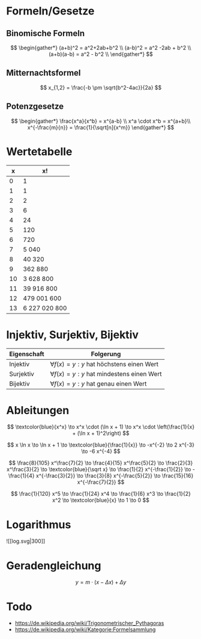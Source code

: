 # Formeln/Gesetze
## Binomische Formeln

$$
\begin{gather*}
	(a+b)^2 = a^2+2ab+b^2 \\
	(a-b)^2 = a^2 -2ab + b^2 \\
	(a+b)(a-b) = a^2 - b^2 \\
\end{gather*}
$$

## Mitternachtsformel

$$
x_{1,2} = \frac{-b \pm \sqrt{b^2-4ac}}{2a}
$$

## Potenzgesetze

$$
\begin{gather*}
	\frac{x^a}{x^b} = x^{a-b} \\
	x^a \cdot x^b = x^{a+b}\\
	x^{-\frac{m}{n}} = \frac{1}{\sqrt[n]{x^m}}
\end{gather*}
$$

# Wertetabelle

| x | x! |
| ---- | ---- |
| 0 | 1 |
| 1 | 1 |
| 2 | 2 |
| 3 | 6 |
| 4 | 24 |
| 5 | 120 |
| 6 | 720 |
| 7 | 5 040 |
| 8 | 40 320 |
| 9 | 362 880 |
| 10 | 3 628 800 |
| 11 | 39 916 800 |
| 12 | 479 001 600 |
| 13 | 6 227 020 800 |

# Injektiv, Surjektiv, Bijektiv

|Eigenschaft|Folgerung|
|-|-|
|Injektiv|$\forall f(x)=y:y$ hat höchstens einen Wert|
|Surjektiv|$\forall f(x)=y:y$ hat mindestens einen Wert|
|Bijektiv |$\forall f(x)=y:y$ hat genau einen Wert|

# Ableitungen

$$
\textcolor{blue}{x^x}
\to x^x \cdot (\ln x + 1)
\to x^x \cdot \left(\frac{1}{x} + (\ln x + 1)^2\right)
$$

$$
x \ln x
\to \ln x + 1 
\to \textcolor{blue}{\frac{1}{x}}
\to -x^{-2}
\to 2 x^{-3}
\to -6 x^{-4}
$$

$$
\frac{8}{105} x^\frac{7}{2}
\to \frac{4}{15} x^\frac{5}{2}
\to \frac{2}{3} x^\frac{3}{2}
\to \textcolor{blue}{\sqrt x}
\to \frac{1}{2} x^{-\frac{1}{2}}
\to -\frac{1}{4} x^{-\frac{3}{2}}
\to \frac{3}{8} x^{-\frac{5}{2}}
\to \frac{15}{16} x^{-\frac{7}{2}}
$$

$$
\frac{1}{120} x^5
\to \frac{1}{24} x^4
\to \frac{1}{6} x^3
\to \frac{1}{2} x^2
\to \textcolor{blue}{x}
\to 1
\to 0
$$

# Logarithmus

![[log.svg|300]]

# Geradengleichung

$$
y = m \cdot (x-\Delta x) + \Delta y
$$

# Todo
- https://de.wikipedia.org/wiki/Trigonometrischer_Pythagoras
- https://de.wikipedia.org/wiki/Kategorie:Formelsammlung

